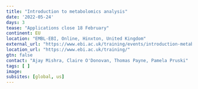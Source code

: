 ```yaml
---
title: "Introduction to metabolomics analysis"
date: '2022-05-24'
days: 3
tease: "Applications close 18 February"
continent: EU
location: "EMBL-EBI, Online, Hinxton, United Kingdom"
external_url: "https://www.ebi.ac.uk/training/events/introduction-metabolomics-analysis/"
location_url: "https://www.ebi.ac.uk/training/"
gtn: false
contact: "Ajay Mishra, Claire O'Donovan, Thomas Payne, Pamela Pruski"
tags: [ ]
image: 
subsites: [global, us]
---
```

